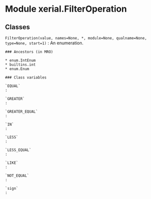 Module xerial.FilterOperation
=============================

Classes
-------

`FilterOperation(value, names=None, *, module=None, qualname=None, type=None, start=1)`
:   An enumeration.

    ### Ancestors (in MRO)

    * enum.IntEnum
    * builtins.int
    * enum.Enum

    ### Class variables

    `EQUAL`
    :

    `GREATER`
    :

    `GREATER_EQUAL`
    :

    `IN`
    :

    `LESS`
    :

    `LESS_EQUAL`
    :

    `LIKE`
    :

    `NOT_EQUAL`
    :

    `sign`
    :
